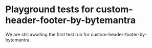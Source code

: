 # Playground tests for custom-header-footer-by-bytemantra
We are still awaiting the first test run for custom-header-footer-by-bytemantra.
